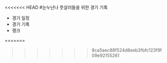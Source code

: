 <<<<<<< HEAD
#눈누난나 풋살러들을 위한 경기 기록

- 경기 일정
- 경기 기록
- 랭크

=======
>>>>>>> 8ca5aec88f524d8eeb3fbfc123f9f09e92155261

